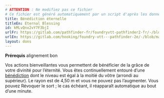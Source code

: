 ```yaml
---
# ATTENTION : Ne modifiez pas ce fichier
# Ce fichier est généré automatiquement par un script d'après les données du module Foundry VTT officiel et de sa traduction
title: Bénédiction éternelle
titleEn: Eternal Blessing
id: kMLvQnx2vY7F3bjI
urlFr: https://gitlab.com/pathfinder-fr/foundryvtt-pathfinder2-fr/-/blob/master/data/feats/kMLvQnx2vY7F3bjI.htm
urlEn: https://gitlab.com/hooking/foundry-vtt---pathfinder-2e/-/blob/master/packs/data/feats.db/eternal-blessing.json
layout: dons
---
```

**Prérequis** alignement bon

Vos actions bienveillantes vous permettent de bénéficier de la grâce de votre divinité pour l’éternité. Vous êtes continuellement entouré d’une [bénédiction](../sorts/bénédiction.md) dont le niveau est égal à la moitié du vôtre (arrondi au supérieur). Le rayon est de 4,50 m et vous ne pouvez pas l’augmenter. Vous pouvez Révoquer le sort ; le cas échéant, il réapparaît automatique au bout d’une minute.
